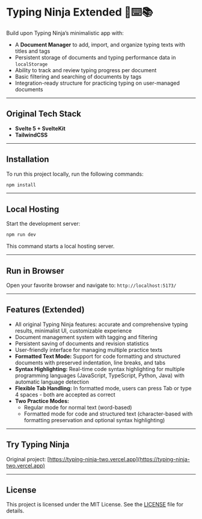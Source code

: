 # Typing Ninja Extended 🥷⌨️📚

Build upon Typing Ninja’s minimalistic app with:

* A **Document Manager** to add, import, and organize typing texts with titles and tags
* Persistent storage of documents and typing performance data in `localStorage`
* Ability to track and review typing progress per document
* Basic filtering and searching of documents by tags
* Integration-ready structure for practicing typing on user-managed documents

---

## Original Tech Stack

* **Svelte 5 + SvelteKit**
* **TailwindCSS**

---

## Installation

To run this project locally, run the following commands:

```bash
npm install
```

---

## Local Hosting

Start the development server:

```bash
npm run dev
```

This command starts a local hosting server.

---

## Run in Browser

Open your favorite browser and navigate to:
`http://localhost:5173/`

---

## Features (Extended)

* All original Typing Ninja features: accurate and comprehensive typing results, minimalist UI, customizable experience
* Document management system with tagging and filtering
* Persistent saving of documents and revision statistics
* User-friendly interface for managing multiple practice texts
* **Formatted Text Mode:** Support for code formatting and structured documents with preserved indentation, line breaks, and tabs
* **Syntax Highlighting:** Real-time code syntax highlighting for multiple programming languages (JavaScript, TypeScript, Python, Java) with automatic language detection
* **Flexible Tab Handling:** In formatted mode, users can press Tab or type 4 spaces - both are accepted as correct
* **Two Practice Modes:**
  * Regular mode for normal text (word-based)
  * Formatted mode for code and structured text (character-based with formatting preservation and optional syntax highlighting)

---

## Try Typing Ninja

Original project: [https://typing-ninja-two.vercel.app](https://typing-ninja-two.vercel.app)

---

## License

This project is licensed under the MIT License. See the [LICENSE](LICENSE) file for details.
